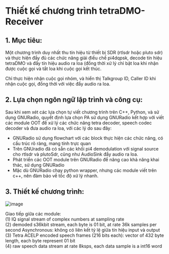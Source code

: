 # Thiết kế chương trình tetraDMO-Receiver

## 1. Mục tiêu: 
Một chương trình duy nhất thu tín hiệu từ thiết bị SDR (rtlsdr hoặc pluto sdr) và thực hiện đầy đủ các chức năng giải điều chế pi4dqpsk, decode tín hiệu tetraDMO và đẩy tín hiệu audio ra loa (đồng thời xử lý chỉ bật loa khi nhận được cuộc gọi và tắt loa khi cuộc gọi kết thúc. 

Chỉ thực hiện nhận cuộc gọi nhóm, và hiển thị Talkgroup ID, Caller ID khi nhận cuộc gọi, đồng thời với việc đẩy audio ra loa.

## 2. Lựa chọn ngôn ngữ lập trình và công cụ: 
Sau khi xem xét các lựa chọn tự viết chương trình trên C++, Python, và sử dụng GNURadio, quyết định lựa chọn PA sử dụng GNURadio kết hợp với viết các module OOT để xử lý các chức năng tetra decoder, speech codec decoder và đưa audio ra loa, với các lý do sau đây:
- GNURadio sử dụng flowchart với các block thực hiện các chức năng, có cấu trúc rõ ràng, mang tính trực quan
- Trên GNUradio đã có sẵn các khối pi4 demodulation với signal source cho rtlsdr và plutoSdr, cũng như AudioSink đẩy audio ra loa.
- Phát triển các OOT module trên GNURadio để nâng cao khả năng khai thác, sử dụng GNURadio
- Mặc dù GNURadio chạy python wrapper, nhưng các module viết trên c++, nên đảm bảo về tốc độ xử lý nhanh.

## 3. Thiết kế chương trình:

![image](https://github.com/user-attachments/assets/5c631208-7ae3-4c13-b656-f565dc518c70)

Giao tiếp giữa các module:  
(1) IQ signal stream of complex numbers at sampling rate  
(2) demoded s36kbit stream, each byte is 01 bit, at rate 36k samples per second
    Asynchronous: không có liên kết tỷ lệ giữa tín hiệu input và output 
(3) Tetra ACELP encoded speech frames (216 bits each): vector of 432 byte length, each byte represent 01 bit  
(4) raw speech data stream at rate 8ksps, each data sample is a int16 word  

